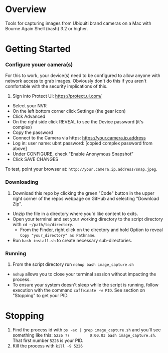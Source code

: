 # Overview
Tools for capturing images from Ubiquiti brand cameras on a Mac with Bourne Again Shell (bash) 3.2 or higher.

# Getting Started

### Configure youer camera(s)
For this to work, your device(s) need to be configured to allow anyone with network access to grab images. Obviously don't do this if you aren't comfortable with the security implications of this.

1. Sign into Protect UI:
https://protect.ui.com/
* Select your NVR
* On the left bottom corner click Settings (the gear icon)
* Click Advanced
* On the right side click REVEAL to see the Device password (it's complex)
* Copy the password
* Connect to the Camera via https:
https://your.camera.ip.address
* Log in:
user name: ubnt
password: [copied complex password from above]
* Under CONFIGURE, check "Enable Anonymous Snapshot”
* Click SAVE CHANGES

To test, point your browser at: `http://your.camera.ip.address/snap.jpeg`.

### Downloading

1. Download this repo by clicking the green "Code" button in the upper right corner of the repos webpage on GitHub and selecting "Download Zip".
* Unzip the file in a directory where you'd like content to exits.
* Open your terminal and set your working directory to the script directory with `cd ~/path/to/directory`.
  * From the Finder, right click on the directory and hold Option to reveal `Copy "your_directory" as Pathname`. 
* Run `bash install.sh` to create necessary sub-directories.

### Running
1. From the script directory run `nohup bash image_capture.sh`
  * `nohup` allows you to close your terminal session without impacting the process.
* To ensure your system doesn't sleep while the script is running, follow execution with the command `caffeinate -w PID`. See section on "Stopping" to get your PID. 

# Stopping
1. Find the process id with `ps -ax | grep image_capture.sh` and you'll see something like this: `5226 ??         0:00.03 bash image_capture.sh`. That first number `5226` is your PID.
2. Kill the process with `kill -9 5226`